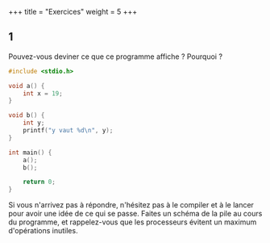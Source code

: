 +++
title = "Exercices"
weight = 5
+++

## 1

Pouvez-vous deviner ce que ce programme affiche ? Pourquoi ?

```c
#include <stdio.h>

void a() {
    int x = 19;
}

void b() {
    int y;
    printf("y vaut %d\n", y);
}

int main() {
    a();
    b();

    return 0;
}
```

Si vous n'arrivez pas à répondre, n'hésitez pas à le compiler
et à le lancer pour avoir une idée de ce qui se passe. Faites
un schéma de la pile au cours du programme, et rappelez-vous que
les processeurs évitent un maximum d'opérations inutiles.
